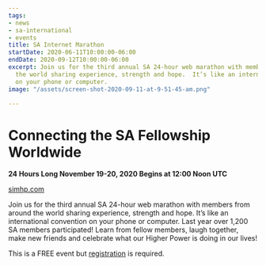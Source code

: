 ```yaml
---
tags:
- news
- sa-international
- events
title: SA Internet Marathon
startDate: 2020-06-11T10:00:00-06:00
endDate: 2020-09-12T10:00:00-06:00
excerpt: Join us for the third annual SA 24-hour web marathon with members from around
  the world sharing experience, strength and hope.  It’s like an international convention
  on your phone or computer.
image: "/assets/screen-shot-2020-09-11-at-9-51-45-am.png"

---
```

# Connecting the SA Fellowship Worldwide

**24 Hours Long
November 19-20, 2020
Begins at 12:00 Noon UTC**

[simhp.com](https://simhp.com/ "https://simhp.com/")

Join us for the third annual SA 24-hour web marathon with members from around the world sharing experience, strength and hope.  It’s like an international convention on your phone or computer. Last year over 1,200 SA members participated! Learn from fellow members, laugh together, make new friends and celebrate what our Higher Power is doing in our lives!

This is a FREE event but [registration](http://simhp.com/register-for-sim/) is required.